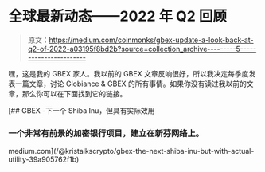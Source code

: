 # 全球最新动态——2022 年 Q2 回顾

> 原文：<https://medium.com/coinmonks/gbex-update-a-look-back-at-q2-of-2022-a03195f8bd2b?source=collection_archive---------5----------------------->

嘿，这是我的 GBEX 家人。我以前的 GBEX 文章反响很好，所以我决定每季度发表一篇文章，讨论 Globiance & GBEX 的所有事情。如果你没有读过我以前的文章，那么你可以在下面找到它的链接。

[](/@kristalkscrypto/gbex-the-next-shiba-inu-but-with-actual-utility-39a905762f1b) [## GBEX -下一个 Shiba Inu，但具有实际效用

### 一个非常有前景的加密银行项目，建立在新芬网络上。

medium.com](/@kristalkscrypto/gbex-the-next-shiba-inu-but-with-actual-utility-39a905762f1b)